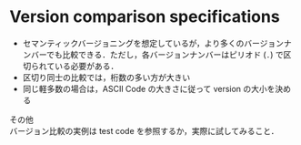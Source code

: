 # Version comparison specifications


- セマンティックバージョニングを想定しているが，より多くのバージョンナンバーでも比較できる．ただし，各バージョンナンバーはピリオド (`.`) で区切られている必要がある．
- 区切り同士の比較では，桁数の多い方が大きい
- 同じ軽多数の場合は，ASCII Code の大きさに従って version の大小を決める

その他  
バージョン比較の実例は test code を参照するか，実際に試してみること．
